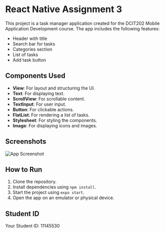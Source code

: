 # React Native Assignment 3

This project is a task manager application created for the DCIT202 Mobile Application Development course. The app includes the following features:

- Header with title
- Search bar for tasks
- Categories section
- List of tasks
- Add task button

## Components Used

- **View**: For layout and structuring the UI.
- **Text**: For displaying text.
- **ScrollView**: For scrollable content.
- **TextInput**: For user input.
- **Button**: For clickable actions.
- **FlatList**: For rendering a list of tasks.
- **Stylesheet**: For styling the components.
- **Image**: For displaying icons and images.

## Screenshots

![App Screenshot](path_to_screenshot.png)

## How to Run

1. Clone the repository.
2. Install dependencies using `npm install`.
3. Start the project using `expo start`.
4. Open the app on an emulator or physical device.

## Student ID

Your Student ID: 11145530
